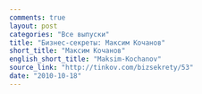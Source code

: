 ```yaml
---
comments: true
layout: post
categories: "Все выпуски"
title: "Бизнес-секреты: Максим Кочанов"
short_title: "Максим Кочанов"
english_short_title: "Maksim-Kochanov"
source_link: "http://tinkov.com/bizsekrety/53"
date: "2010-10-18"
---
```

